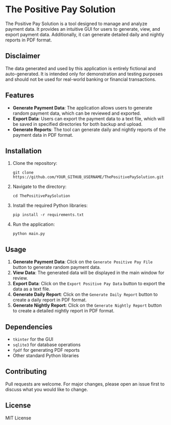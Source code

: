 # The Positive Pay Solution

The Positive Pay Solution is a tool designed to manage and analyze payment data. It provides an intuitive GUI for users to generate, view, and export payment data. Additionally, it can generate detailed daily and nightly reports in PDF format.

## Disclaimer
The data generated and used by this application is entirely fictional and auto-generated. It is intended only for demonstration and testing purposes and should not be used for real-world banking or financial transactions.

## Features

- **Generate Payment Data**: The application allows users to generate random payment data, which can be reviewed and exported.
- **Export Data**: Users can export the payment data to a text file, which will be saved in specified directories for both backup and upload.
- **Generate Reports**: The tool can generate daily and nightly reports of the payment data in PDF format.

## Installation

1. Clone the repository:
   ```
   git clone https://github.com/YOUR_GITHUB_USERNAME/ThePositivePaySolution.git
   ```

2. Navigate to the directory:
   ```
   cd ThePositivePaySolution
   ```

3. Install the required Python libraries:
   ```
   pip install -r requirements.txt
   ```

4. Run the application:
   ```
   python main.py
   ```

## Usage

1. **Generate Payment Data**: Click on the `Generate Positive Pay File` button to generate random payment data.
2. **View Data**: The generated data will be displayed in the main window for review.
3. **Export Data**: Click on the `Export Positive Pay Data` button to export the data as a text file.
4. **Generate Daily Report**: Click on the `Generate Daily Report` button to create a daily report in PDF format.
5. **Generate Nightly Report**: Click on the `Generate Nightly Report` button to create a detailed nightly report in PDF format.

## Dependencies

- `tkinter` for the GUI
- `sqlite3` for database operations
- `fpdf` for generating PDF reports
- Other standard Python libraries

## Contributing

Pull requests are welcome. For major changes, please open an issue first to discuss what you would like to change.

## License

MIT License



